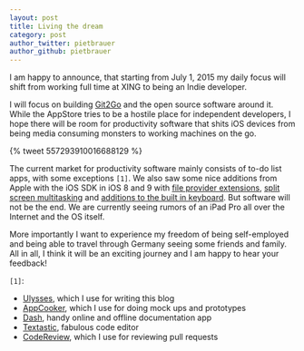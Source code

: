 ```yaml
---
layout: post
title: Living the dream
category: post
author_twitter: pietbrauer
author_github: pietbrauer
---
```


I am happy to announce, that starting from July 1, 2015 my daily focus will shift from working full time at XING to being an Indie developer.

I will focus on building [Git2Go](http://git2go.com) and the open source software around it. While the AppStore tries to be a hostile place for independent developers, I hope there will be room for productivity software that shits iOS devices from being media consuming monsters to working machines on the go.

{% tweet 557293910016688129 %}

The current market for productivity software mainly consists of to-do list apps, with some exceptions `[1]`. We also saw some nice additions from Apple with the iOS SDK in iOS 8 and 9 with [file provider extensions](https://developer.apple.com/library/prerelease/ios/documentation/General/Conceptual/ExtensibilityPG/FileProvider.html), [split screen multitasking](http://www.theverge.com/2015/6/8/8737639/apple-ipad-split-screen-multitasking-wwdc-2015) and [additions to the built in keyboard](http://www.macrumors.com/2015/06/15/ios-9-keyboard-scaling-ipad-pro/). But software will not be the end. We are currently seeing rumors of an iPad Pro all over the Internet and the OS itself.

More importantly I want to experience my freedom of being self-employed and being able to travel through Germany seeing some friends and family. All in all, I think it will be an exciting journey and I am happy to hear your feedback!

`[1]`:

- [Ulysses](http://ulyssesapp.com/), which I use for writing this blog
- [AppCooker](http://www.appcooker.com/), which I use for doing mock ups and prototypes
- [Dash](https://kapeli.com/dash_ios), handy online and offline documentation app
- [Textastic](http://www.textasticapp.com/), fabulous code editor
- [CodeReview](http://codereview.io/), which I use for reviewing pull requests
